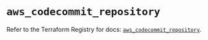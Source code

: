 # `aws_codecommit_repository`

Refer to the Terraform Registry for docs: [`aws_codecommit_repository`](https://registry.terraform.io/providers/hashicorp/aws/5.47.0/docs/resources/codecommit_repository).

